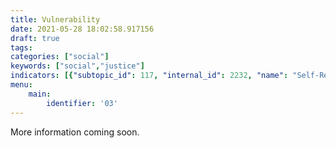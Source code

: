 ```yaml
---
title: Vulnerability
date: 2021-05-28 18:02:58.917156
draft: true
tags: 
categories: ["social"]
keywords: ["social","justice"]
indicators: [{"subtopic_id": 117, "internal_id": 2232, "name": "Self-Reported Health", "URL": "https://a816-dohbesp.nyc.gov/IndicatorPublic/VisualizationData.aspx?id=2232,719b87,117,Summarize"}]
menu:
    main:
        identifier: '03'
---
```

 
More information coming soon.


